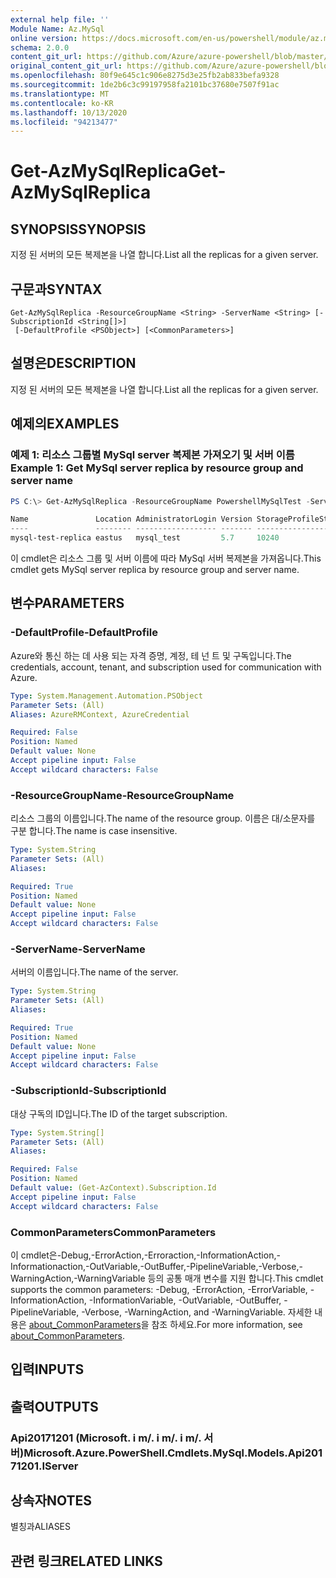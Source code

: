 ```yaml
---
external help file: ''
Module Name: Az.MySql
online version: https://docs.microsoft.com/en-us/powershell/module/az.mysql/get-azmysqlreplica
schema: 2.0.0
content_git_url: https://github.com/Azure/azure-powershell/blob/master/src/MySql/help/Get-AzMySqlReplica.md
original_content_git_url: https://github.com/Azure/azure-powershell/blob/master/src/MySql/help/Get-AzMySqlReplica.md
ms.openlocfilehash: 80f9e645c1c906e8275d3e25fb2ab833befa9328
ms.sourcegitcommit: 1de2b6c3c99197958fa2101bc37680e7507f91ac
ms.translationtype: MT
ms.contentlocale: ko-KR
ms.lasthandoff: 10/13/2020
ms.locfileid: "94213477"
---
```

# <span data-ttu-id="7bb76-101">Get-AzMySqlReplica</span><span class="sxs-lookup"><span data-stu-id="7bb76-101">Get-AzMySqlReplica</span></span>

## <span data-ttu-id="7bb76-102">SYNOPSIS</span><span class="sxs-lookup"><span data-stu-id="7bb76-102">SYNOPSIS</span></span>
<span data-ttu-id="7bb76-103">지정 된 서버의 모든 복제본을 나열 합니다.</span><span class="sxs-lookup"><span data-stu-id="7bb76-103">List all the replicas for a given server.</span></span>

## <span data-ttu-id="7bb76-104">구문과</span><span class="sxs-lookup"><span data-stu-id="7bb76-104">SYNTAX</span></span>

```
Get-AzMySqlReplica -ResourceGroupName <String> -ServerName <String> [-SubscriptionId <String[]>]
 [-DefaultProfile <PSObject>] [<CommonParameters>]
```

## <span data-ttu-id="7bb76-105">설명은</span><span class="sxs-lookup"><span data-stu-id="7bb76-105">DESCRIPTION</span></span>
<span data-ttu-id="7bb76-106">지정 된 서버의 모든 복제본을 나열 합니다.</span><span class="sxs-lookup"><span data-stu-id="7bb76-106">List all the replicas for a given server.</span></span>

## <span data-ttu-id="7bb76-107">예제의</span><span class="sxs-lookup"><span data-stu-id="7bb76-107">EXAMPLES</span></span>

### <span data-ttu-id="7bb76-108">예제 1: 리소스 그룹별 MySql server 복제본 가져오기 및 서버 이름</span><span class="sxs-lookup"><span data-stu-id="7bb76-108">Example 1: Get MySql server replica by resource group and server name</span></span>
```powershell
PS C:\> Get-AzMySqlReplica -ResourceGroupName PowershellMySqlTest -ServerName mysql-test

Name               Location AdministratorLogin Version StorageProfileStorageMb SkuName   SkuTier        SslEnforcement
----               -------- ------------------ ------- ----------------------- -------   -------        --------------
mysql-test-replica eastus   mysql_test         5.7     10240                   GP_Gen5_4 GeneralPurpose Disabled
```

<span data-ttu-id="7bb76-109">이 cmdlet은 리소스 그룹 및 서버 이름에 따라 MySql 서버 복제본을 가져옵니다.</span><span class="sxs-lookup"><span data-stu-id="7bb76-109">This cmdlet gets MySql server replica by resource group and server name.</span></span>

## <span data-ttu-id="7bb76-110">변수</span><span class="sxs-lookup"><span data-stu-id="7bb76-110">PARAMETERS</span></span>

### <span data-ttu-id="7bb76-111">-DefaultProfile</span><span class="sxs-lookup"><span data-stu-id="7bb76-111">-DefaultProfile</span></span>
<span data-ttu-id="7bb76-112">Azure와 통신 하는 데 사용 되는 자격 증명, 계정, 테 넌 트 및 구독입니다.</span><span class="sxs-lookup"><span data-stu-id="7bb76-112">The credentials, account, tenant, and subscription used for communication with Azure.</span></span>

```yaml
Type: System.Management.Automation.PSObject
Parameter Sets: (All)
Aliases: AzureRMContext, AzureCredential

Required: False
Position: Named
Default value: None
Accept pipeline input: False
Accept wildcard characters: False
```

### <span data-ttu-id="7bb76-113">-ResourceGroupName</span><span class="sxs-lookup"><span data-stu-id="7bb76-113">-ResourceGroupName</span></span>
<span data-ttu-id="7bb76-114">리소스 그룹의 이름입니다.</span><span class="sxs-lookup"><span data-stu-id="7bb76-114">The name of the resource group.</span></span>
<span data-ttu-id="7bb76-115">이름은 대/소문자를 구분 합니다.</span><span class="sxs-lookup"><span data-stu-id="7bb76-115">The name is case insensitive.</span></span>

```yaml
Type: System.String
Parameter Sets: (All)
Aliases:

Required: True
Position: Named
Default value: None
Accept pipeline input: False
Accept wildcard characters: False
```

### <span data-ttu-id="7bb76-116">-ServerName</span><span class="sxs-lookup"><span data-stu-id="7bb76-116">-ServerName</span></span>
<span data-ttu-id="7bb76-117">서버의 이름입니다.</span><span class="sxs-lookup"><span data-stu-id="7bb76-117">The name of the server.</span></span>

```yaml
Type: System.String
Parameter Sets: (All)
Aliases:

Required: True
Position: Named
Default value: None
Accept pipeline input: False
Accept wildcard characters: False
```

### <span data-ttu-id="7bb76-118">-SubscriptionId</span><span class="sxs-lookup"><span data-stu-id="7bb76-118">-SubscriptionId</span></span>
<span data-ttu-id="7bb76-119">대상 구독의 ID입니다.</span><span class="sxs-lookup"><span data-stu-id="7bb76-119">The ID of the target subscription.</span></span>

```yaml
Type: System.String[]
Parameter Sets: (All)
Aliases:

Required: False
Position: Named
Default value: (Get-AzContext).Subscription.Id
Accept pipeline input: False
Accept wildcard characters: False
```

### <span data-ttu-id="7bb76-120">CommonParameters</span><span class="sxs-lookup"><span data-stu-id="7bb76-120">CommonParameters</span></span>
<span data-ttu-id="7bb76-121">이 cmdlet은-Debug,-ErrorAction,-Erroraction,-InformationAction,-Informationaction,-OutVariable,-OutBuffer,-PipelineVariable,-Verbose,-WarningAction,-WarningVariable 등의 공통 매개 변수를 지원 합니다.</span><span class="sxs-lookup"><span data-stu-id="7bb76-121">This cmdlet supports the common parameters: -Debug, -ErrorAction, -ErrorVariable, -InformationAction, -InformationVariable, -OutVariable, -OutBuffer, -PipelineVariable, -Verbose, -WarningAction, and -WarningVariable.</span></span> <span data-ttu-id="7bb76-122">자세한 내용은 [about_CommonParameters](http://go.microsoft.com/fwlink/?LinkID=113216)을 참조 하세요.</span><span class="sxs-lookup"><span data-stu-id="7bb76-122">For more information, see [about_CommonParameters](http://go.microsoft.com/fwlink/?LinkID=113216).</span></span>

## <span data-ttu-id="7bb76-123">입력</span><span class="sxs-lookup"><span data-stu-id="7bb76-123">INPUTS</span></span>

## <span data-ttu-id="7bb76-124">출력</span><span class="sxs-lookup"><span data-stu-id="7bb76-124">OUTPUTS</span></span>

### <span data-ttu-id="7bb76-125">Api20171201 (Microsoft. i m/. i m/. i m/. 서버)</span><span class="sxs-lookup"><span data-stu-id="7bb76-125">Microsoft.Azure.PowerShell.Cmdlets.MySql.Models.Api20171201.IServer</span></span>

## <span data-ttu-id="7bb76-126">상속자</span><span class="sxs-lookup"><span data-stu-id="7bb76-126">NOTES</span></span>

<span data-ttu-id="7bb76-127">별칭과</span><span class="sxs-lookup"><span data-stu-id="7bb76-127">ALIASES</span></span>

## <span data-ttu-id="7bb76-128">관련 링크</span><span class="sxs-lookup"><span data-stu-id="7bb76-128">RELATED LINKS</span></span>

